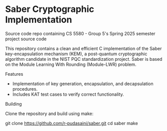 # Saber Cryptographic Implementation

Source code repo containing CS 5580 - Group 5's Spring 2025 semester project source code

This repository contains a clean and efficient C implementation of the Saber key-encapsulation mechanism (KEM), a post-quantum cryptographic algorithm candidate in the NIST PQC standardization project. Saber is based on the Module Learning With Rounding (Module-LWR) problem.

Features

* Implementation of key generation, encapsulation, and decapsulation procedures.
* Includes KAT test cases to verify correct functionality.

Building

Clone the repository and build using make:

git clone https://github.com/r-pudasaini/saber.git
cd saber
make
